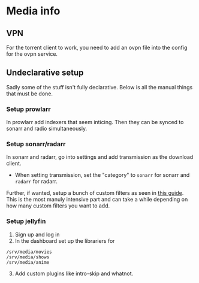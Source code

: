 # Media info

## VPN

For the torrent client to work, you need to add an ovpn file into the config for the ovpn service.

## Undeclarative setup

Sadly some of the stuff isn't fully declarative. Below is all the manual things that must be done.

### Setup prowlarr

In prowlarr add indexers that seem inticing. Then they can be synced to sonarr and radio simultaneously.

### Setup sonarr/radarr

In sonarr and radarr, go into settings and add transmission as the download client.

- When setting transmission, set the "category" to `sonarr` for sonarr and `radarr` for radarr.

Further, if wanted, setup a bunch of custom filters as seen in [this guide](https://trash-guides.info/Radarr/radarr-setup-quality-profiles-anime/https://trash-guides.info/Radarr/radarr-setup-quality-profiles-anime/). This is the most manuly intensive part and can take a while depending on how many custom filters you want to add.

### Setup jellyfin

1. Sign up and log in
2. In the dashboard set up the librariers for

```
/srv/media/movies
/srv/media/shows
/srv/media/anime
```

3. Add custom plugins like intro-skip and whatnot.
